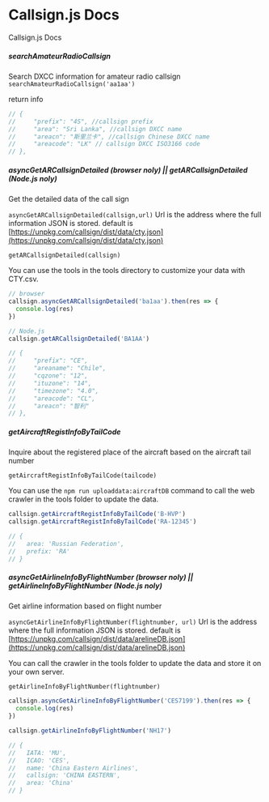 # Callsign.js Docs

Callsign.js Docs

##### searchAmateurRadioCallsign

Search DXCC information for amateur radio callsign
`searchAmateurRadioCallsign('aa1aa')`

return info

```js
// {
//     "prefix": "4S", //callsign prefix
//     "area": "Sri Lanka", //callsign DXCC name
//     "areacn": "斯里兰卡", //callsign Chinese DXCC name
//     "areacode": "LK" // callsign DXCC ISO3166 code
// },
```

##### asyncGetARCallsignDetailed (browser noly) || getARCallsignDetailed (Node.js noly)

Get the detailed data of the call sign

`asyncGetARCallsignDetailed(callsign,url)`
Url is the address where the full information JSON is stored.
default is [https://unpkg.com/callsign/dist/data/cty.json](https://unpkg.com/callsign/dist/data/cty.json)

`getARCallsignDetailed(callsign)`

You can use the tools in the tools directory to customize your data with CTY.csv.

```js
// browser
callsign.asyncGetARCallsignDetailed('ba1aa').then(res => {
  console.log(res)
})

// Node.js
callsign.getARCallsignDetailed('BA1AA')

// {
//     "prefix": "CE",
//     "areaname": "Chile",
//     "cqzone": "12",
//     "ituzone": "14",
//     "timezone": "4.0",
//     "areacode": "CL",
//     "areacn": "智利"
// },
```

##### getAircraftRegistInfoByTailCode

Inquire about the registered place of the aircraft based on the aircraft tail number

`getAircraftRegistInfoByTailCode(tailcode)`

You can use the `npm run uploaddata:aircraftDB` command to call the web crawler in the tools folder to update the data.

```js
callsign.getAircraftRegistInfoByTailCode('B-HVP')
callsign.getAircraftRegistInfoByTailCode('RA-12345')

// {
//   area: 'Russian Federation',
//   prefix: 'RA'
// }
```

##### asyncGetAirlineInfoByFlightNumber (browser noly) || getAirlineInfoByFlightNumber (Node.js noly)

Get airline information based on flight number

`asyncGetAirlineInfoByFlightNumber(flightnumber, url)`
Url is the address where the full information JSON is stored.
default is [https://unpkg.com/callsign/dist/data/arelineDB.json](https://unpkg.com/callsign/dist/data/arelineDB.json)

You can call the crawler in the tools folder to update the data and store it on your own server.

`getAirlineInfoByFlightNumber(flightnumber)`

```js
callsign.asyncGetAirlineInfoByFlightNumber('CES7199').then(res => {
  console.log(res)
})

callsign.getAirlineInfoByFlightNumber('NH17')

// {
//   IATA: 'MU',
//   ICAO: 'CES',
//   name: 'China Eastern Airlines',
//   callsign: 'CHINA EASTERN',
//   area: 'China'
// }
```
